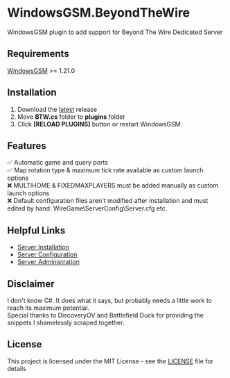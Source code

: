 # WindowsGSM.BeyondTheWire
WindowsGSM plugin to add support for Beyond The Wire Dedicated Server

## Requirements
[WindowsGSM](https://github.com/WindowsGSM/WindowsGSM) >= 1.21.0

## Installation
1. Download the [latest](https://github.com/ExpendaBubble/WindowsGSM.BeyondTheWire/releases/latest) release
1. Move **BTW.cs** folder to **plugins** folder
1. Click **[RELOAD PLUGINS]** button or restart WindowsGSM

## Features
✅ Automatic game and query ports  
✅ Map rotation type & maximum tick rate available as custom launch options  
❌ MULTIHOME & FIXEDMAXPLAYERS must be added manually as custom launch options  
❌ Default configuration files aren't modified after installation and must edited by hand: WireGame\ServerConfig\Server.cfg etc.

## Helpful Links 
- [Server Installation](https://beyondthewire.fandom.com/wiki/Server_Installation)  
- [Server Configuration](https://beyondthewire.fandom.com/wiki/Server_Configuration)  
- [Server Administration](https://beyondthewire.fandom.com/wiki/Server_Administration)

## Disclaimer
I don't know C#. It does what it says, but probably needs a little work to reach its maximum potential.  
Special thanks to DiscoveryOV and Battlefield Duck for providing the snippets I shamelessly scraped together.

## License
This project is licensed under the MIT License - see the [LICENSE](https://github.com/ExpendaBubble/WindowsGSM.BeyondTheWire/blob/master/LICENSE) file for details
